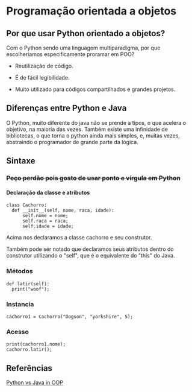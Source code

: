 # Programação orientada a objetos

## Por que usar Python orientado a objetos?

Com o Python sendo uma linguagem multiparadigma, por que escolheriamos especificamente proramar em POO?

- Reutilização de código.

- É de fácil legibilidade.

- Muito utilizado para códigos compartilhados e grandes projetos.

## Diferenças entre Python e Java

O Python, muito diferente do java não se prende a tipos, o que acelera o objetivo, na maioria das vezes.
Também existe uma infinidade de bibliotecas, o que torna o python ainda mais simples, e, muitas vezes, abstraindo o programador de grande parte da lógica.


## Sintaxe
### ~~Peço perdão pois gosto de usar ponto e vírgula em Python~~
#### Declaração da classe e atributos

```
class Cachorro:
  def __init__(self, nome, raca, idade):
      self.nome = nome;
      self.raca = raca;
      self.idade = idade;
 ```
Acima nos declaramos a classe cachorro e seu construtor.

Também pode ser notado que declaramos seus atributos dentro do construtor utilizando o "self", que é o equivalente do "this" do Java.

### Métodos

```
def latir(self):
  print("woof");
```

### Instancia
```
cachorro1 = Cachorro("Dogson", "yorkshire", 5);
```

### Acesso
```
print(cachorro1.nome);
cachorro.latir();
```


## Referências

[Python vs Java in OOP](https://realpython.com/oop-in-python-vs-java/)

